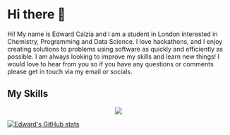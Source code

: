 # Hi there 👋

Hi! My name is Edward Calzia and I am a student in London interested in Chemistry, Programming and Data Science. I love hackathons, and I enjoy creating solutions to problems using software as quickly and efficiently as possible. I am always looking to improve my skills and learn new things! I would love to hear from you so if you have any questions or comments please get in touch via my email or socials.


## My Skills
<p align="center">
  <a href="https://skillicons.dev">
    <img src="https://skillicons.dev/icons?i=css,html,py,latex,figma,tailwind,flutter" />
  </a>
</p>

[![Edward's GitHub stats](https://github-readme-stats.vercel.app/api?edwardcalzia=anuraghazra)](https://github.com/anuraghazra/github-readme-stats)
